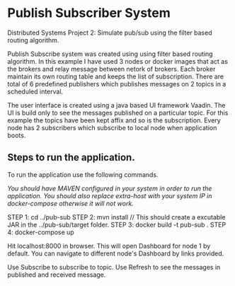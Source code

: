 # Publish Subscriber System 
Distributed Systems Project 2: Simulate pub/sub using the filter based routing algorithm.

Publish Subscribe system was created using using filter based routing algorithm. In this example I have used 3 nodes or docker images that act as the brokers and relay message between netork of brokers. Each broker maintain its own routing table and keeps the list of subscription. There are total of 6 predefined publishers which publishes messages on 2 topics in a scheduled interval. 

The user interface is created using a java based UI framework Vaadin. The UI is build only to see the messages published on a particular topic. For this example the topics have been kept affix and so is the subscription. Every node has 2 subscribers which subscribe to local node when application boots.

## Steps to run the application.
To run the application use the following commands. 

*You should have MAVEN configured in your system in order to run the application.*
*You should also replace extra-host with your system IP in docker-compose otherwise it will not work.*

STEP 1: cd ../pub-sub
STEP 2: mvn install
// This should create a excutable JAR in the ../pub-sub/target folder.
STEP 3: docker build -t pub-sub .
STEP 4: docker-compose up

Hit localhost:8000 in browser. This will open Dashboard for node 1 by default. You can navigate to different node's Dashboard by links provided.

Use Subscribe to subscribe to topic.
Use Refresh to see the messages in published and received message.



